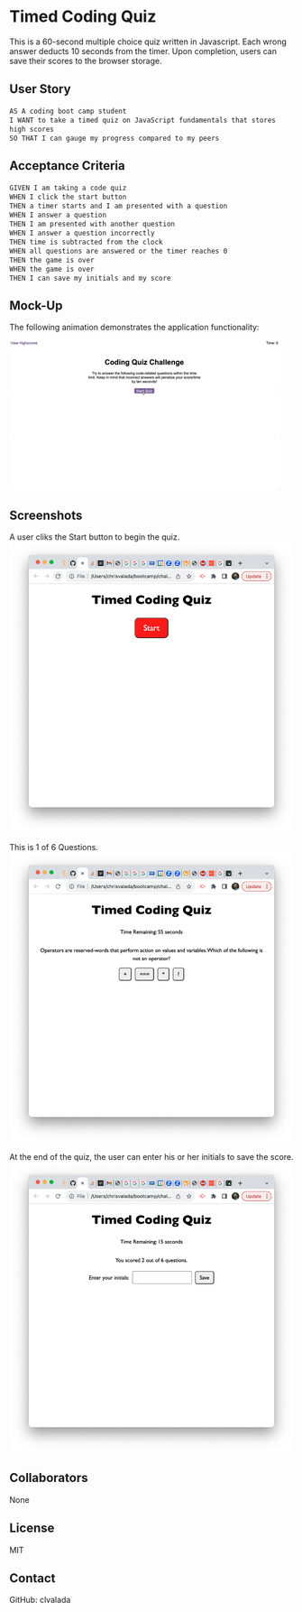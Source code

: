 # Timed Coding Quiz

This is a 60-second multiple choice quiz written in Javascript. Each wrong answer deducts 10 seconds from the timer. Upon completion, users can save their scores to the browser storage. 

## User Story

```
AS A coding boot camp student
I WANT to take a timed quiz on JavaScript fundamentals that stores high scores
SO THAT I can gauge my progress compared to my peers
```

## Acceptance Criteria

```
GIVEN I am taking a code quiz
WHEN I click the start button
THEN a timer starts and I am presented with a question
WHEN I answer a question
THEN I am presented with another question
WHEN I answer a question incorrectly
THEN time is subtracted from the clock
WHEN all questions are answered or the timer reaches 0
THEN the game is over
WHEN the game is over
THEN I can save my initials and my score
```

## Mock-Up

The following animation demonstrates the application functionality:

![A user clicks through an interactive coding quiz, then enters initials to save the high score before resetting and starting over.](./assets/04-web-apis-homework-demo.gif)

## Screenshots

A user cliks the Start button to begin the quiz. 
![A user clicks Start to begin the quiz.](./assets/screenshots/quiz-start.png)

This is 1 of 6 Questions.
![Sample Quiz Question.](./assets/screenshots/sample-question.png)

At the end of the quiz, the user can enter his or her initials to save the score.
![End of Quiz.](./assets/screenshots/quiz-end.png)

## Collaborators

None

## License

MIT

## Contact

GitHub: clvalada